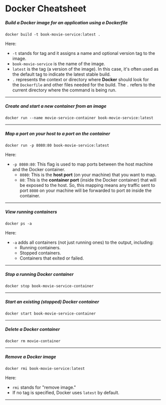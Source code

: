 # Docker Cheatsheet

##### Build a Docker image for an application using a Dockerfile

```
docker build -t book-movie-service:latest .
```

Here:
- `-t` stands for tag and it assigns a name and optional version tag to the image.
- `book-movie-service` is the name of the image.
- `latest` is the tag (a version of the image). In this case, it's often used as the default tag to indicate the latest stable build.
- `.` represents the context or directory where **Docker** should look for the `Dockerfile` and other files needed for the build. The `.` refers to the current directory where the command is being run.

---
##### Create and start a new container from an image

```
docker run --name movie-service-container book-movie-service:latest
```

---
##### Map a port on your host to a port on the container

```
docker run -p 8080:80 book-movie-service:latest
```

Here:
- `-p 8080:80`: This flag is used to map ports between the host machine and the Docker container.
    - `8080`: This is the **host port** (on your machine) that you want to map.
    - `80`: This is the **container port** (inside the Docker container) that will be exposed to the host. So, this mapping means any traffic sent to port `8080` on your machine will be forwarded to port `80` inside the container.

---
##### View running containers

```
docker ps -a
```

Here:
- `-a` adds all containers (not just running ones) to the output, including:
    - Running containers.
    - Stopped containers.
    - Containers that exited or failed.

---
##### Stop a running Docker container

```
docker stop book-movie-service-container
```

---
##### Start an existing (stopped) Docker container

```
docker start book-movie-service-container
```

---
##### Delete a Docker container

```
docker rm movie-container
```

---
##### Remove a Docker image

```
docker rmi book-movie-service:latest
```

Here:

- `rmi` stands for "remove image." 
- If no tag is specified, Docker uses `latest` by default.

---
